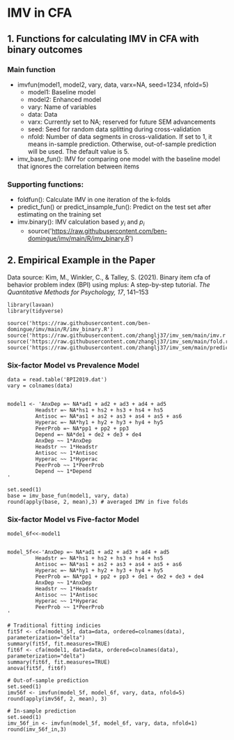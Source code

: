 
# IMV in CFA

## 1. Functions for calculating IMV in CFA with binary outcomes
### Main function
- imvfun(model1, model2, vary, data, varx=NA, seed=1234, nfold=5)
  - model1: Baseline model
  - model2: Enhanced model
  - vary: Name of variables
  - data: Data
  - varx: Currently set to NA; reserved for future SEM advancements
  - seed: Seed for random data splitting during cross-validation
  - nfold: Number of data segments in cross-validation. If set to 1, it means in-sample prediction. Otherwise, out-of-sample prediction will be used. The default value is 5.
- imv_base_fun(): IMV for comparing one model with the baseline model that ignores the correlation between items

### Supporting functions:
- foldfun(): Calculate IMV in one iteration of the k-folds 
- predict_fun() or predict_insample_fun(): Predict on the test set after estimating on the training set
- imv.binary(): IMV calculation based $y_i$ and $p_i$
  - source('https://raw.githubusercontent.com/ben-domingue/imv/main/R/imv_binary.R')


## 2. Empirical Example in the Paper

Data source: Kim, M., Winkler, C., & Talley, S. (2021). Binary item cfa of behavior problem index (BPI) using mplus: A step-by-step tutorial. *The Quantitative Methods for Psychology, 17*, 141–153

```{r}
library(lavaan)
library(tidyverse)

source('https://raw.githubusercontent.com/ben-domingue/imv/main/R/imv_binary.R')
source('https://raw.githubusercontent.com/zhanglj37/imv_sem/main/imv.r')
source('https://raw.githubusercontent.com/zhanglj37/imv_sem/main/fold.r')
source('https://raw.githubusercontent.com/zhanglj37/imv_sem/main/prediction.r')
```

### Six-factor Model vs Prevalence Model

```{r}
data = read.table('BPI2019.dat')
vary = colnames(data)


model1 <- 'AnxDep =~ NA*ad1 + ad2 + ad3 + ad4 + ad5
         Headstr =~ NA*hs1 + hs2 + hs3 + hs4 + hs5
         Antisoc =~ NA*as1 + as2 + as3 + as4 + as5 + as6
         Hyperac =~ NA*hy1 + hy2 + hy3 + hy4 + hy5
         PeerProb =~ NA*pp1 + pp2 + pp3
         Depend =~ NA*de1 + de2 + de3 + de4
         AnxDep ~~ 1*AnxDep
         Headstr ~~ 1*Headstr
         Antisoc ~~ 1*Antisoc
         Hyperac ~~ 1*Hyperac
         PeerProb ~~ 1*PeerProb
         Depend ~~ 1*Depend
'

set.seed(1)
base = imv_base_fun(model1, vary, data)
round(apply(base, 2, mean),3) # averaged IMV in five folds
```


### Six-factor Model vs Five-factor Model

```{r}
model_6f<<-model1


model_5f<<-'AnxDep =~ NA*ad1 + ad2 + ad3 + ad4 + ad5
         Headstr =~ NA*hs1 + hs2 + hs3 + hs4 + hs5
         Antisoc =~ NA*as1 + as2 + as3 + as4 + as5 + as6
         Hyperac =~ NA*hy1 + hy2 + hy3 + hy4 + hy5
         PeerProb =~ NA*pp1 + pp2 + pp3 + de1 + de2 + de3 + de4
         AnxDep ~~ 1*AnxDep
         Headstr ~~ 1*Headstr
         Antisoc ~~ 1*Antisoc
         Hyperac ~~ 1*Hyperac
         PeerProb ~~ 1*PeerProb
'

# Traditional fitting indicies
fit5f <- cfa(model_5f, data=data, ordered=colnames(data), parameterization="delta")
summary(fit5f, fit.measures=TRUE)
fit6f <- cfa(model1, data=data, ordered=colnames(data), parameterization="delta")
summary(fit6f, fit.measures=TRUE)
anova(fit5f, fit6f)

# Out-of-sample prediction
set.seed(1)
imv56f <- imvfun(model_5f, model_6f, vary, data, nfold=5)
round(apply(imv56f, 2, mean), 3)

# In-sample prediction
set.seed(1)
imv_56f_in <- imvfun(model_5f, model_6f, vary, data, nfold=1)
round(imv_56f_in,3)
```
